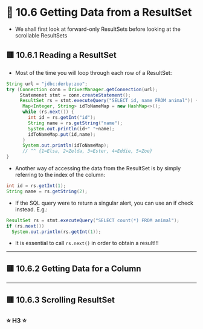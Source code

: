 <link href="../../styles.css" rel="stylesheet"></link>

# 🧠 10.6 Getting Data from a ResultSet
* We shall first look at forward-only ResultSets before looking at the scrollable ResultSets

## 🟥 10.6.1 Reading a ResultSet
* Most of the time you will loop through each row of a ResultSet:
```java
String url = "jdbc:derby:zoo";
try (Connection conn = DriverManager.getConnection(url);
     Statemenet stmt = conn.createStatement();
     ResultSet rs = stmt.executeQuery("SELECT id, name FROM animal")) {
      Map<Integer, String> idToNameMap = new HashMap<>();
      while (rs.next()) {
        int id = rs.getInt("id");
        String name = rs.getString("name");
        System.out.println(id+" "+name);
        idToNameMap.put(id,name);
      }
      System.out.println(idToNameMap); 
      // ^^ {1=Elsa, 2=Zelda, 3=Ester, 4=Eddie, 5=Zoe}
}
```

* Another way of accessing the data from the ResultSet is by simply referring to the index of the column:
```java
int id = rs.getInt(1);
String name = rs.getString(2);
``` 

* If the SQL query were to return a singular alert, you can use an if check instead. E.g.:
```java
ResultSet rs = stmt.executeQuery("SELECT count(*) FROM animal");
if (rs.next())
  System.out.println(rs.getInt(1));
```

* It is essential to call `rs.next()` in order to obtain a result!!!
<hr>

## 🟥 10.6.2 Getting Data for a Column

<hr>

## 🟥 10.6.3 Scrolling ResultSet


### ⭐ H3 ⭐